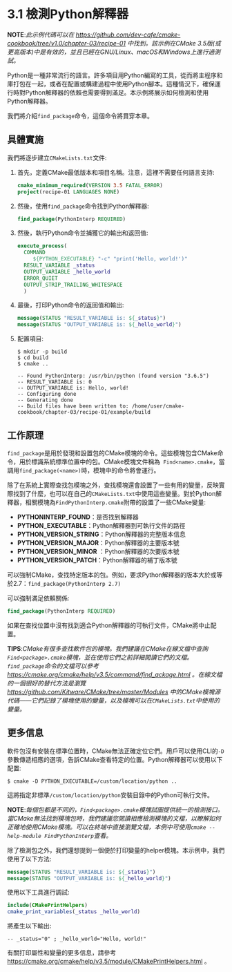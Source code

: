 # 3.1 檢測Python解釋器

**NOTE**:*此示例代碼可以在 https://github.com/dev-cafe/cmake-cookbook/tree/v1.0/chapter-03/recipe-01 中找到。該示例在CMake 3.5版(或更高版本)中是有效的，並且已經在GNU/Linux、macOS和Windows上進行過測試。*

Python是一種非常流行的語言。許多項目用Python編寫的工具，從而將主程序和庫打包在一起，或者在配置或構建過程中使用Python腳本。這種情況下，確保運行時對Python解釋器的依賴也需要得到滿足。本示例將展示如何檢測和使用Python解釋器。

我們將介紹`find_package`命令，這個命令將貫穿本章。

## 具體實施

我們將逐步建立`CMakeLists.txt`文件:

1. 首先，定義CMake最低版本和項目名稱。注意，這裡不需要任何語言支持:

   ```cmake
   cmake_minimum_required(VERSION 3.5 FATAL_ERROR)
   project(recipe-01 LANGUAGES NONE)
   ```

2. 然後，使用`find_package`命令找到Python解釋器:

   ```cmake
   find_package(PythonInterp REQUIRED)
   ```

3. 然後，執行Python命令並捕獲它的輸出和返回值:

   ```cmake
   execute_process(
     COMMAND
     	${PYTHON_EXECUTABLE} "-c" "print('Hello, world!')"
     RESULT_VARIABLE _status
     OUTPUT_VARIABLE _hello_world
     ERROR_QUIET
     OUTPUT_STRIP_TRAILING_WHITESPACE
     )
   ```

4. 最後，打印Python命令的返回值和輸出:

   ```cmake
   message(STATUS "RESULT_VARIABLE is: ${_status}")
   message(STATUS "OUTPUT_VARIABLE is: ${_hello_world}")
   ```

5. 配置項目:

   ```shell
   $ mkdir -p build
   $ cd build
   $ cmake ..
   
   -- Found PythonInterp: /usr/bin/python (found version "3.6.5")
   -- RESULT_VARIABLE is: 0
   -- OUTPUT_VARIABLE is: Hello, world!
   -- Configuring done
   -- Generating done
   -- Build files have been written to: /home/user/cmake-cookbook/chapter-03/recipe-01/example/build
   ```

## 工作原理

`find_package`是用於發現和設置包的CMake模塊的命令。這些模塊包含CMake命令，用於標識系統標準位置中的包。CMake模塊文件稱為` Find<name>.cmake`，當調用`find_package(<name>)`時，模塊中的命令將會運行。

除了在系統上實際查找包模塊之外，查找模塊還會設置了一些有用的變量，反映實際找到了什麼，也可以在自己的`CMakeLists.txt`中使用這些變量。對於Python解釋器，相關模塊為`FindPythonInterp.cmake`附帶的設置了一些CMake變量:

* **PYTHONINTERP_FOUND**：是否找到解釋器
* **PYTHON_EXECUTABLE**：Python解釋器到可執行文件的路徑
* **PYTHON_VERSION_STRING**：Python解釋器的完整版本信息
* **PYTHON_VERSION_MAJOR**：Python解釋器的主要版本號
* **PYTHON_VERSION_MINOR** ：Python解釋器的次要版本號
* **PYTHON_VERSION_PATCH**：Python解釋器的補丁版本號

可以強制CMake，查找特定版本的包。例如，要求Python解釋器的版本大於或等於2.7：`find_package(PythonInterp 2.7)`

可以強制滿足依賴關係:

```cmake
find_package(PythonInterp REQUIRED)
```

如果在查找位置中沒有找到適合Python解釋器的可執行文件，CMake將中止配置。

**TIPS**:*CMake有很多查找軟件包的模塊。我們建議在CMake在線文檔中查詢`Find<package>.cmake`模塊，並在使用它們之前詳細閱讀它們的文檔。`find_package`命令的文檔可以參考 https://cmake.org/cmake/help/v3.5/command/find_ackage.html 。在線文檔的一個很好的替代方法是瀏覽 https://github.com/Kitware/CMake/tree/master/Modules 中的CMake模塊源代碼——它們記錄了模塊使用的變量，以及模塊可以在`CMakeLists.txt`中使用的變量。*

## 更多信息

軟件包沒有安裝在標準位置時，CMake無法正確定位它們。用戶可以使用CLI的`-D`參數傳遞相應的選項，告訴CMake查看特定的位置。Python解釋器可以使用以下配置:

```shell
$ cmake -D PYTHON_EXECUTABLE=/custom/location/python ..
```

這將指定非標準`/custom/location/python`安裝目錄中的Python可執行文件。

**NOTE**:*每個包都是不同的，`Find<package>.cmake`模塊試圖提供統一的檢測接口。當CMake無法找到模塊包時，我們建議您閱讀相應檢測模塊的文檔，以瞭解如何正確地使用CMake模塊。可以在終端中直接瀏覽文檔，本例中可使用`cmake --help-module FindPythonInterp`查看。*

除了檢測包之外，我們還想提到一個便於打印變量的helper模塊。本示例中，我們使用了以下方法:

```cmake
message(STATUS "RESULT_VARIABLE is: ${_status}")
message(STATUS "OUTPUT_VARIABLE is: ${_hello_world}")
```

使用以下工具進行調試:

```cmake
include(CMakePrintHelpers)
cmake_print_variables(_status _hello_world)
```

將產生以下輸出:

```shell
-- _status="0" ; _hello_world="Hello, world!"
```

有關打印屬性和變量的更多信息，請參考 https://cmake.org/cmake/help/v3.5/module/CMakePrintHelpers.html 。